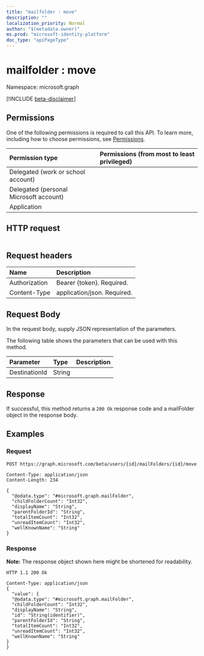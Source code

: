 ```yaml
---
title: "mailfolder : move"
description: ""
localization_priority: Normal
author: "$(metadata.owner)"
ms.prod: "microsoft-identity-platform"
doc_type: "apiPageType"
---
```


# mailfolder : move

Namespace: microsoft.graph

[!INCLUDE [beta-disclaimer](../../includes/beta-disclaimer.md)]

## Permissions

One of the following permissions is required to call this API. To learn more, including how to choose permissions, see [Permissions](/graph/permissions-reference).

| Permission type                        | Permissions (from most to least privileged) |
| :------------------------------------- | :------------------------------------------ |
| Delegated (work or school account)     |                                             |
| Delegated (personal Microsoft account) |                                             |
| Application                            |                                             |

## HTTP request

<!-- {
  "blockType": "ignored"
}
-->

```http

```

## Request headers

| Name          | Description                 |
| :------------ | :-------------------------- |
| Authorization | Bearer {token}. Required.   |
| Content-Type  | application/json. Required. |

## Request Body

In the request body, supply JSON representation of the parameters.

<!-- Actions and Functions -->

The following table shows the parameters that can be used with this method.

| Parameter     | Type   | Description |
| :------------ | :----- | :---------- |
| DestinationId | String |             |

<!-- CRUD Methods -->

## Response

If successful, this method returns a `200 Ok` response code and a mailFolder object in the response body.

## Examples

### Request

<!-- {
  "blockType": "request",
  "name": "mailfolder_move"
}
-->

```http
POST https://graph.microsoft.com/beta/users/{id}/mailFolders/{id}/move

Content-Type: application/json
Content-Length: 234

{
  "@odata.type": "#microsoft.graph.mailFolder",
  "childFolderCount": "Int32",
  "displayName": "String",
  "parentFolderId": "String",
  "totalItemCount": "Int32",
  "unreadItemCount": "Int32",
  "wellKnownName": "String"
}

```

### Response

**Note:** The response object shown here might be shortened for readability.

<!-- {
  "blockType": "response",
  "truncated": true,
  "@odata.type": "Microsoft.OutlookServices.mailFolder"
}
-->

```http
HTTP 1.1 200 Ok

Content-Type: application/json
{
  "value": {
  "@odata.type": "#microsoft.graph.mailFolder",
  "childFolderCount": "Int32",
  "displayName": "String",
  "id": "String(identifier)",
  "parentFolderId": "String",
  "totalItemCount": "Int32",
  "unreadItemCount": "Int32",
  "wellKnownName": "String"
}
}

```
